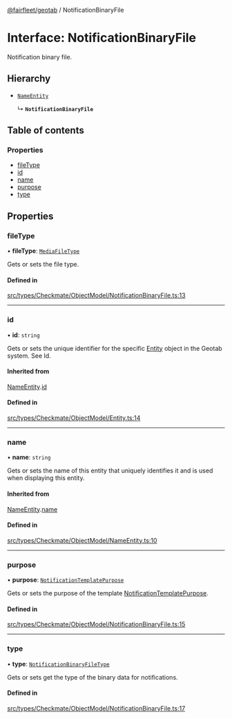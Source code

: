 [@fairfleet/geotab](../README.md) / NotificationBinaryFile

# Interface: NotificationBinaryFile

Notification binary file.

## Hierarchy

- [`NameEntity`](NameEntity.md)

  ↳ **`NotificationBinaryFile`**

## Table of contents

### Properties

- [fileType](NotificationBinaryFile.md#filetype)
- [id](NotificationBinaryFile.md#id)
- [name](NotificationBinaryFile.md#name)
- [purpose](NotificationBinaryFile.md#purpose)
- [type](NotificationBinaryFile.md#type)

## Properties

### fileType

• **fileType**: [`MediaFileType`](../README.md#mediafiletype)

Gets or sets the file type.

#### Defined in

[src/types/Checkmate/ObjectModel/NotificationBinaryFile.ts:13](https://github.com/fairfleet/geotab/blob/ff38bfc/src/types/Checkmate/ObjectModel/NotificationBinaryFile.ts#L13)

___

### id

• **id**: `string`

Gets or sets the unique identifier for the specific [Entity](Entity.md) object in the Geotab system. See Id.

#### Inherited from

[NameEntity](NameEntity.md).[id](NameEntity.md#id)

#### Defined in

[src/types/Checkmate/ObjectModel/Entity.ts:14](https://github.com/fairfleet/geotab/blob/ff38bfc/src/types/Checkmate/ObjectModel/Entity.ts#L14)

___

### name

• **name**: `string`

Gets or sets the name of this entity that uniquely identifies it and is used when displaying this entity.

#### Inherited from

[NameEntity](NameEntity.md).[name](NameEntity.md#name)

#### Defined in

[src/types/Checkmate/ObjectModel/NameEntity.ts:10](https://github.com/fairfleet/geotab/blob/ff38bfc/src/types/Checkmate/ObjectModel/NameEntity.ts#L10)

___

### purpose

• **purpose**: [`NotificationTemplatePurpose`](../README.md#notificationtemplatepurpose)

Gets or sets the purpose of the template [NotificationTemplatePurpose](../README.md#notificationtemplatepurpose).

#### Defined in

[src/types/Checkmate/ObjectModel/NotificationBinaryFile.ts:15](https://github.com/fairfleet/geotab/blob/ff38bfc/src/types/Checkmate/ObjectModel/NotificationBinaryFile.ts#L15)

___

### type

• **type**: [`NotificationBinaryFileType`](../README.md#notificationbinaryfiletype)

Gets or sets get the type of the binary data for notifications.

#### Defined in

[src/types/Checkmate/ObjectModel/NotificationBinaryFile.ts:17](https://github.com/fairfleet/geotab/blob/ff38bfc/src/types/Checkmate/ObjectModel/NotificationBinaryFile.ts#L17)
